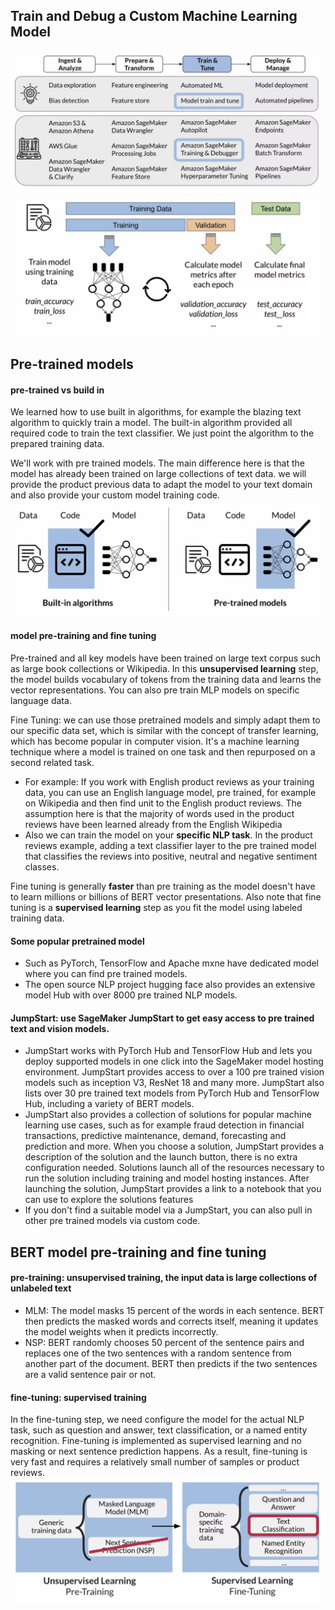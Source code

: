 ## Train and Debug a Custom Machine Learning Model
![image](pic/train_debug_custom_ml_model.png)
![image](pic/train_model.png)

## Pre-trained models 
#### pre-trained vs build in
We learned how to use built in algorithms, for example the blazing text algorithm to quickly train a model. The built-in algorithm provided all required code to train the text classifier. We just point the algorithm to the prepared training data.

We'll work with pre trained models. The main difference here is that the model has already been trained on large collections of text data. we will provide the product previous data to adapt the model to your text domain and also provide your custom model training code.
![image](pic/build_in_vs_pre_trained.png)

#### model pre-training and fine tuning
Pre-trained and all key models have been trained on large text corpus such as large book collections or Wikipedia. In this **unsupervised learning** step, the model builds vocabulary of tokens from the training data and learns the vector representations. You can also pre train MLP models on specific language data.

Fine Tuning: we can use those pretrained models and simply adapt them to our specific data set, which is similar with the concept of transfer learning, which has become popular in computer vision. It's a machine learning technique where a model is trained on one task and then repurposed on a second related task.
- For example: If you work with English product reviews as your training data, you can use an English language model, pre trained, for example on Wikipedia and then find unit to the English product reviews. The assumption here is that the majority of words used in the product reviews have been learned already from the English Wikipedia
- Also we can train the model on your **specific NLP task**. In the product reviews example, adding a text classifier layer to the pre trained model that classifies the reviews into positive, neutral and negative sentiment classes.

Fine tuning is generally **faster** than pre training as the model doesn't have to learn millions or billions of BERT vector presentations. Also note that fine tuning is a **supervised learning** step as you fit the model using labeled training data. 

#### Some popular pretrained model
- Such as PyTorch, TensorFlow and Apache mxne have dedicated model where you can find pre trained models.
- The open source NLP project hugging face also provides an extensive model Hub with over 8000 pre trained NLP models. 

#### JumpStart: use SageMaker JumpStart to get easy access to pre trained text and vision models.
- JumpStart works with PyTorch Hub and TensorFlow Hub and lets you deploy supported models in one click into the SageMaker model hosting environment. JumpStart provides access to over a 100 pre trained vision models such as inception V3, ResNet 18 and many more. JumpStart also lists over 30 pre trained text models from PyTorch Hub and TensorFlow Hub, including a variety of BERT models.
-  JumpStart also provides a collection of solutions for popular machine learning use cases, such as for example fraud detection in financial transactions, predictive maintenance, demand, forecasting and prediction and more. When you choose a solution, JumpStart provides a description of the solution and the launch button, there is no extra configuration needed. Solutions launch all of the resources necessary to run the solution including training and model hosting instances. After launching the solution, JumpStart provides a link to a notebook that you can use to explore the solutions features
-  If you don't find a suitable model via a JumpStart, you can also pull in other pre trained models via custom code.

## BERT model pre-training and fine tuning
#### pre-training: unsupervised training, the input data is large collections of unlabeled text
- MLM: The model masks 15 percent of the words in each sentence. BERT then predicts the masked words and corrects itself, meaning it updates the model weights when it predicts incorrectly.
- NSP: BERT randomly chooses 50 percent of the sentence pairs and replaces one of the two sentences with a random sentence from another part of the document. BERT then predicts if the two sentences are a valid sentence pair or not.

#### fine-tuning: supervised training
In the fine-tuning step, we need configure the model for the actual NLP task, such as question and answer, text classification, or a named entity recognition. Fine-tuning is implemented as supervised learning and no masking or next sentence prediction happens. As a result, fine-tuning is very fast and requires a relatively small number of samples or product reviews.
![image](pic/RoBERTa_model.png)


